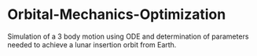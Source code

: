 # Orbital-Mechanics-Optimization
Simulation of a 3 body motion using ODE and determination of parameters needed to achieve a lunar insertion orbit from Earth.
